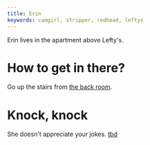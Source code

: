 ```yaml
---
title: Erin
keywords: camgirl, stripper, redhead, leftys
---
```


Erin lives in the apartment above Lefty's.

# How to get in there?
Go up the stairs from [the back room](/020-leftys/030-backroom/010-door.md).

# Knock, knock
She doesn't appreciate your jokes. [tbd](tbd)
